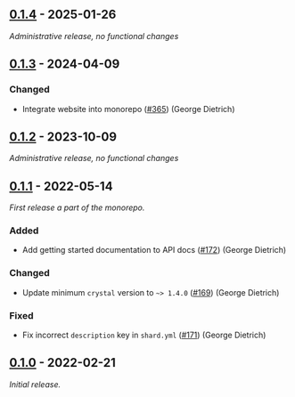## [0.1.4] - 2025-01-26

_Administrative release, no functional changes_

## [0.1.3] - 2024-04-09

### Changed

- Integrate website into monorepo ([#365](https://github.com/athena-framework/athena/pull/365)) (George Dietrich)

## [0.1.2] - 2023-10-09

_Administrative release, no functional changes_

## [0.1.1] - 2022-05-14

_First release a part of the monorepo._

### Added

- Add getting started documentation to API docs ([#172](https://github.com/athena-framework/athena/pull/172)) (George Dietrich)

### Changed

- Update minimum `crystal` version to `~> 1.4.0` ([#169](https://github.com/athena-framework/athena/pull/169)) (George Dietrich)

### Fixed

- Fix incorrect `description` key in `shard.yml` ([#171](https://github.com/athena-framework/athena/pull/171)) (George Dietrich)

## [0.1.0] - 2022-02-21

_Initial release._

[0.1.4]: https://github.com/athena-framework/image-size/releases/tag/v0.1.4
[0.1.3]: https://github.com/athena-framework/image-size/releases/tag/v0.1.3
[0.1.2]: https://github.com/athena-framework/image-size/releases/tag/v0.1.2
[0.1.1]: https://github.com/athena-framework/image-size/releases/tag/v0.1.1
[0.1.0]: https://github.com/athena-framework/image-size/releases/tag/v0.1.0
